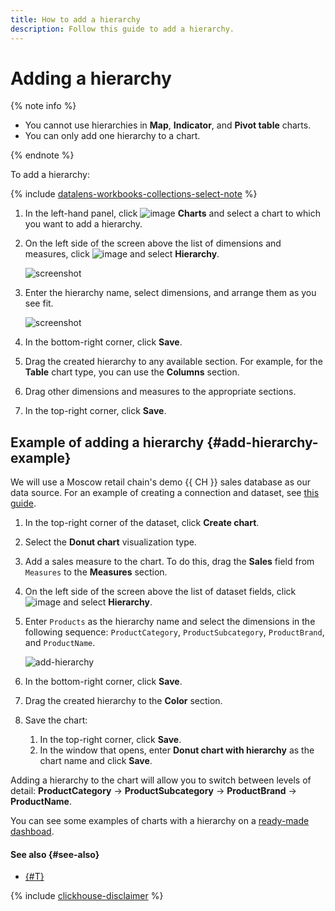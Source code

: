```yaml
---
title: How to add a hierarchy
description: Follow this guide to add a hierarchy.
---
```


# Adding a hierarchy

{% note info %}

* You cannot use hierarchies in **Map**, **Indicator**, and **Pivot table** charts.
* You can only add one hierarchy to a chart.

{% endnote %}

To add a hierarchy:


{% include [datalens-workbooks-collections-select-note](../../../_includes/datalens/operations/datalens-workbooks-collections-select-note.md) %}



1. In the left-hand panel, click ![image](../../../_assets/console-icons/chart-column.svg) **Charts** and select a chart to which you want to add a hierarchy.



1. On the left side of the screen above the list of dimensions and measures, click ![image](../../../_assets/console-icons/plus.svg) and select **Hierarchy**.

   ![screenshot](../../../_assets/datalens/chart/chart-add-hierarchy.png)

1. Enter the hierarchy name, select dimensions, and arrange them as you see fit.

   ![screenshot](../../../_assets/datalens/chart/chart-hierarchy-settings.png)

1. In the bottom-right corner, click **Save**.
1. Drag the created hierarchy to any available section. For example, for the **Table** chart type, you can use the **Columns** section.
1. Drag other dimensions and measures to the appropriate sections.
1. In the top-right corner, click **Save**.

## Example of adding a hierarchy {#add-hierarchy-example}

We will use a Moscow retail chain's demo {{ CH }} sales database as our data source. For an example of creating a connection and dataset, see [this guide](../../quickstart.md).

1. In the top-right corner of the dataset, click **Create chart**.
1. Select the **Donut chart** visualization type.
1. Add a sales measure to the chart. To do this, drag the **Sales** field from `Measures` to the **Measures** section.
1. On the left side of the screen above the list of dataset fields, click ![image](../../../_assets/console-icons/plus.svg) and select **Hierarchy**.
1. Enter `Products` as the hierarchy name and select the dimensions in the following sequence: `ProductCategory`, `ProductSubcategory`, `ProductBrand`, and `ProductName`.

   ![add-hierarchy](../../../_assets/datalens/operations/chart/add-hierarchy.svg)

1. In the bottom-right corner, click **Save**.
1. Drag the created hierarchy to the **Color** section.

1. Save the chart:

   1. In the top-right corner, click **Save**.
   1. In the window that opens, enter **Donut chart with hierarchy** as the chart name and click **Save**.

Adding a hierarchy to the chart will allow you to switch between levels of detail: **ProductCategory** → **ProductSubcategory** → **ProductBrand** → **ProductName**.

You can see some examples of charts with a hierarchy on a [ready-made dashboad](https://datalens.yandex/9fms9uae7ip02?tab=MNb).

#### See also {#see-also}

* [{#T}](../../concepts/data-types.md#how-to-create-tree)

{% include [clickhouse-disclaimer](../../../_includes/clickhouse-disclaimer.md) %}